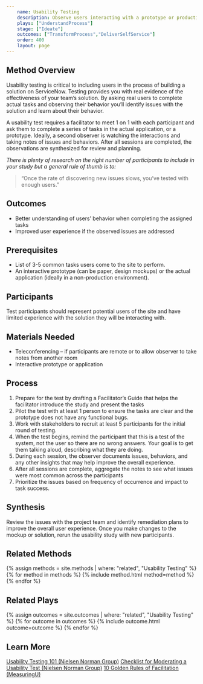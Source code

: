 ```yaml
---
    name: Usability Testing
    description: Observe users interacting with a prototype or production instance to see where they encounter friction
    plays: ["UnderstandProcess"]
    stage: ["Ideate"]
    outcomes: ["TransformProcess","DeliverSelfService"]
    order: 400  
    layout: page
--- 
```

## Method Overview
Usability testing is critical to including users in the process of building a solution on ServiceNow. Testing provides you with real evidence of the effectiveness of your team’s solution. By asking real users to complete actual tasks and observing their behavior you’ll identify issues with the solution and learn about their behavior. 

A usability test requires a facilitator to meet 1 on 1 with each participant and ask them to complete a series of tasks in the actual application, or a prototype. Ideally, a second observer is watching the interactions and taking notes of issues and behaviors. After all sessions are completed, the observations are synthesized for review and planning.

*There is plenty of research on the right number of participants to include in your study but a general rule of thumb is to:*

> “Once the rate of discovering new issues slows, you’ve tested with enough users.”

## Outcomes
* Better understanding of users’ behavior when completing the assigned tasks
* Improved user experience if the observed issues are addressed

## Prerequisites
* List of 3-5 common tasks users come to the site to perform.
* An interactive prototype (can be paper, design mockups) or the actual application (ideally in a non-production environment).

## Participants
Test participants should represent potential users of the site and have limited experience with the solution they will be interacting with. 

## Materials Needed
* Teleconferencing – if participants are remote or to allow observer to take notes from another room
* Interactive prototype or application

## Process 
1.	Prepare for the test by drafting a Facilitator’s Guide that helps the facilitator introduce the study and present the tasks
2.	Pilot the test with at least 1 person to ensure the tasks are clear and the prototype does not have any functional bugs.
3.	Work with stakeholders to recruit at least 5 participants for the initial round of testing.
4.	When the test begins, remind the participant that this is a test of the system, not the user so there are no wrong answers. Your goal is to get them talking aloud, describing what they are doing.
5.	During each session, the observer documents issues, behaviors, and any other insights that may help improve the overall experience.
6.	After all sessions are complete, aggregate the notes to see what issues were most common across the participants
7.	Prioritize the issues based on frequency of occurrence and impact to task success.

## Synthesis
Review the issues with the project team and identify remediation plans to improve the overall user experience. Once you make changes to the mockup or solution, rerun the usability study with new participants.

## Related Methods
{% assign methods = site.methods | where: "related", "Usability Testing" %}
{% for method in methods %}
  {% include method.html  method=method %}
{% endfor %}

## Related Plays
{% assign outcomes = site.outcomes | where: "related", "Usability Testing" %}
{% for outcome in outcomes %}
  {% include outcome.html  outcome=outcome %}
{% endfor %}

## Learn More
[Usability Testing 101 (Nielsen Norman Group)](https://www.nngroup.com/articles/usability-testing-101/)
[Checklist for Moderating a Usability Test (Nielsen Norman Group)](https://www.nngroup.com/articles/usability-checklist/)
[10 Golden Rules of Facilitation (MeasuringU)](https://measuringu.com/10-golden-rules-of-facilitation/)

